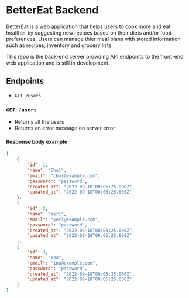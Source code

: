 # BetterEat Backend

BetterEat is a web application that helps users to cook more and eat healther by suggesting new recipes based on their diets and/or food preferences. Users can manage thier meal plans with stored information such as recipes, inventory and grocery lists.

This repo is the back-end server providing API endpoints to the front-end web application and is still in development.

## Endpoints
- `GET /users`


### `GET /users`
- Returns all the users
- Returns an error message on server error

#### Response body example
```json
[
    {
        "id": 1,
        "name": "Chol",
        "email": "chol@example.com",
        "password": "password",
        "created_at": "2022-09-18T00:05:25.000Z",
        "updated_at": "2022-09-18T00:05:25.000Z"
    },
    {
        "id": 2,
        "name": "Yeri",
        "email": "yeri@example.com",
        "password": "password",
        "created_at": "2022-09-18T00:05:25.000Z",
        "updated_at": "2022-09-18T00:05:25.000Z"
    },
    {
        "id": 3,
        "name": "Ina",
        "email": "ina@example.com",
        "password": "password",
        "created_at": "2022-09-18T00:05:25.000Z",
        "updated_at": "2022-09-18T00:05:25.000Z"
    }
]
```
